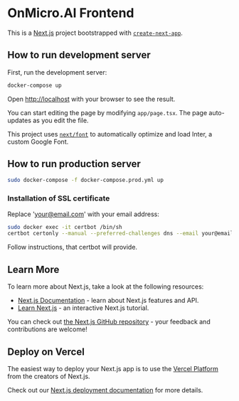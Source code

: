 # OnMicro.AI Frontend

This is a [Next.js](https://nextjs.org/) project bootstrapped with [`create-next-app`](https://github.com/vercel/next.js/tree/canary/packages/create-next-app).

## How to run development server

First, run the development server:

```bash
docker-compose up
```

Open [http://localhost](http://localhost) with your browser to see the result.

You can start editing the page by modifying `app/page.tsx`. The page auto-updates as you edit the file.

This project uses [`next/font`](https://nextjs.org/docs/basic-features/font-optimization) to automatically optimize and load Inter, a custom Google Font.

## How to run production server


```bash
sudo docker-compose -f docker-compose.prod.yml up
```

### Installation of SSL certificate

Replace 'your@email.com' with your email address:
```bash
sudo docker exec -it certbot /bin/sh
certbot certonly --manual --preferred-challenges dns --email your@email.com --agree-tos --no-eff-email -d onmicro.ai -d www.onmicro.ai

```

Follow instructions, that certbot will provide.

## Learn More

To learn more about Next.js, take a look at the following resources:

- [Next.js Documentation](https://nextjs.org/docs) - learn about Next.js features and API.
- [Learn Next.js](https://nextjs.org/learn) - an interactive Next.js tutorial.

You can check out [the Next.js GitHub repository](https://github.com/vercel/next.js/) - your feedback and contributions are welcome!

## Deploy on Vercel

The easiest way to deploy your Next.js app is to use the [Vercel Platform](https://vercel.com/new?utm_medium=default-template&filter=next.js&utm_source=create-next-app&utm_campaign=create-next-app-readme) from the creators of Next.js.

Check out our [Next.js deployment documentation](https://nextjs.org/docs/deployment) for more details.
